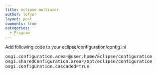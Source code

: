 ```yaml
---
title: eclipse multiuser
author: lofyer
layout: post
comments: true
categories:
  - Program
---
```

Add following code to your eclipse/configuration/config.ini

<pre>osgi.configuration.area=@user.home/Eclipse/configuration
osgi.sharedConfiguration.area=/opt/eclipse/configuration
osgi.configuration.cascaded=true
</pre>